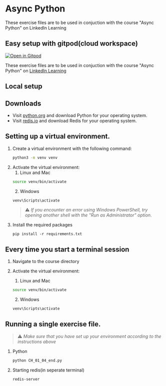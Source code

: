 # Async Python
These exercise files are to be used in conjuction with the course "Async Python" on LinkedIn Learning

## Easy setup with gitpod(cloud workspace)
[![Open in Gitpod](https://gitpod.io/button/open-in-gitpod.svg)](https://gitpod.io/#/https://github.com/LinkedInLearning/async-python-foundations-applied-concepts-2422322)

These exercise files are to be used in conjuction with the course "Async Python" on  [LinkedIn Learning](https://www.linkedin.com/learning)

## Local setup
## Downloads
* Visit [python.org](https://www.python.org/) and download Python for your operating system.
* Visit [redis.io](https://redis.io/download) and download Redis for your operating system.

## Setting up a virtual environment.
1. Create a virtual environment with the following command:
   ```bash
   python3 -m venv venv
   ```
1. Activate the virtual environment:
   1. Linux and Mac
   ```bash
   source venv/bin/activate
   ```
   2. Windows
   ```bash
   venv\Scripts\activate
   ```
   > :warning: *If you encounter an error using Windows PowerShell, try opening another shell with the "Run as Administrator" option.*
1. Install the required packages
   ```
   pip install -r requirements.txt
   ```

## Every time you start a terminal session
1. Navigate to the course directory

1. Activate the virtual environment:
   1. Linux and Mac
   ```bash
   source venv/bin/activate
   ```
   2. Windows
   ```bash
   venv\Scripts\activate
   ```
 
 
## Running a single exercise file.
> :warning: *Make sure that you have set up your environment according to the instructions above*

1. Python
   ```bash
   python CH_01_04_end.py
   ```
1. Starting redis(in seperate terminal)
   ```bash
   redis-server
   ```

